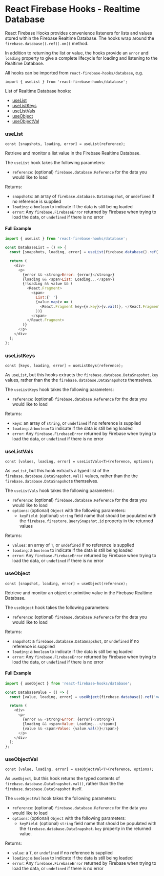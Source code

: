 # React Firebase Hooks - Realtime Database

React Firebase Hooks provides convenience listeners for lists and values stored within the
Firebase Realtime Database. The hooks wrap around the `firebase.database().ref().on()` method.

In addition to returning the list or value, the hooks provide an `error` and `loading` property
to give a complete lifecycle for loading and listening to the Realtime Database.

All hooks can be imported from `react-firebase-hooks/database`, e.g.

```
import { useList } from 'react-firebase-hooks/database';
```

List of Realtime Database hooks:

- [useList](#uselistref)
- [useListKeys](#uselistkeys)
- [useListVals](#uselistvals)
- [useObject](#useobject)
- [useObjectVal](#useobjectval)

### useList

```
const [snapshots, loading, error] = useList(reference);
```

Retrieve and monitor a list value in the Firebase Realtime Database.

The `useList` hook takes the following parameters:

- `reference`: (optional) `firebase.database.Reference` for the data you would like to load

Returns:

- `snapshots`: an array of `firebase.database.DataSnapshot`, or `undefined` if no reference is supplied
- `loading`: a `boolean` to indicate if the data is still being loaded
- `error`: Any `firebase.FirebaseError` returned by Firebase when trying to load the data, or `undefined` if there is no error

#### Full Example

```js
import { useList } from 'react-firebase-hooks/database';

const DatabaseList = () => {
  const [snapshots, loading, error] = useList(firebase.database().ref('list'));

  return (
    <div>
      <p>
        {error && <strong>Error: {error}</strong>}
        {loading && <span>List: Loading...</span>}
        {!loading && value && (
          <React.Fragment>
            <span>
              List:{' '}
              {value.map(v => (
                <React.Fragment key={v.key}>{v.val()}, </React.Fragment>
              ))}
            </span>
          </React.Fragment>
        )}
      </p>
    </div>
  );
};
```

### useListKeys

```
const [keys, loading, error] = useListKeys(reference);
```

As `useList`, but this hooks extracts the `firebase.database.DataSnapshot.key` values, rather than the the `firebase.database.DataSnapshot`s themselves.

The `useListKeys` hook takes the following parameters:

- `reference`: (optional) `firebase.database.Reference` for the data you would like to load

Returns:

- `keys`: an array of `string`, or `undefined` if no reference is supplied
- `loading`: a `boolean` to indicate if the data is still being loaded
- `error`: Any `firebase.FirebaseError` returned by Firebase when trying to load the data, or `undefined` if there is no error

### useListVals

```
const [values, loading, error] = useListVals<T>(reference, options);
```

As `useList`, but this hook extracts a typed list of the `firebase.database.DataSnapshot.val()` values, rather than the the
`firebase.database.DataSnapshot`s themselves.

The `useListVals` hook takes the following parameters:

- `reference`: (optional) `firebase.database.Reference` for the data you would like to load
- `options`: (optional) `Object` with the following parameters:
  - `keyField`: (optional) `string` field name that should be populated with the `firebase.firestore.QuerySnapshot.id` property in the returned values

Returns:

- `values`: an array of `T`, or `undefined` if no reference is supplied
- `loading`: a `boolean` to indicate if the data is still being loaded
- `error`: Any `firebase.FirebaseError` returned by Firebase when trying to load the data, or `undefined` if there is no error

### useObject

```
const [snapshot, loading, error] = useObject(reference);
```

Retrieve and monitor an object or primitive value in the Firebase Realtime Database.

The `useObject` hook takes the following parameters:

- `reference`: (optional) `firebase.database.Reference` for the data you would like to load

Returns:

- `snapshot`: a `firebase.database.DataSnapshot`, or `undefined` if no reference is supplied
- `loading`: a `boolean` to indicate if the data is still being loaded
- `error`: Any `firebase.FirebaseError` returned by Firebase when trying to load the data, or `undefined` if there is no error

#### Full Example

```js
import { useObject } from 'react-firebase-hooks/database';

const DatabaseValue = () => {
  const [value, loading, error] = useObject(firebase.database().ref('value'));

  return (
    <div>
      <p>
        {error && <strong>Error: {error}</strong>}
        {loading && <span>Value: Loading...</span>}
        {value && <span>Value: {value.val()}</span>}
      </p>
    </div>
  );
};
```

### useObjectVal

```
const [value, loading, error] = useObjectVal<T>(reference, options);
```

As `useObject`, but this hook returns the typed contents of `firebase.database.DataSnapshot.val()`, rather than the the
`firebase.database.DataSnapshot` itself.

The `useObjectVal` hook takes the following parameters:

- `reference`: (optional) `firebase.database.Reference` for the data you would like to load
- `options`: (optional) `Object` with the following parameters:
  - `keyField`: (optional) `string` field name that should be populated with the `firebase.database.DataSnapshot.key` property in the returned value.

Returns:

- `value`: a `T`, or `undefined` if no reference is supplied
- `loading`: a `boolean` to indicate if the data is still being loaded
- `error`: Any `firebase.FirebaseError` returned by Firebase when trying to load the data, or `undefined` if there is no error
